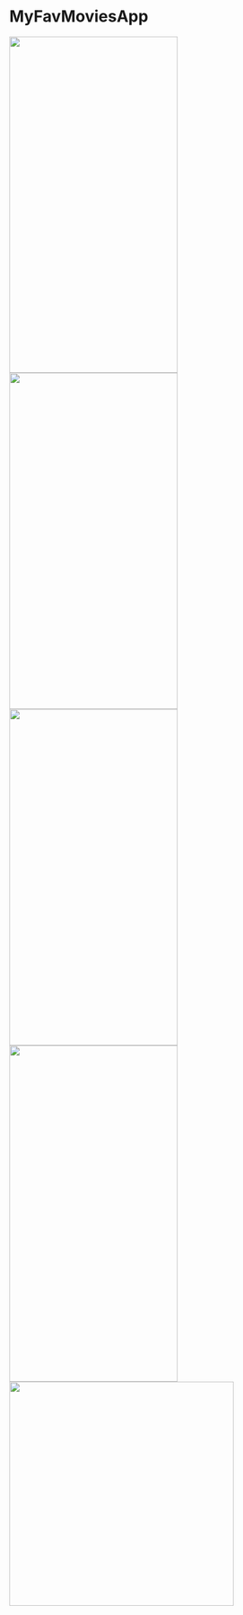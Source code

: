 # MyFavMoviesApp

<img src="https://user-images.githubusercontent.com/108584428/199687008-a76feae8-45cd-4f70-8260-8a9d4fd577e8.png" height="600" width="300" > <img src="https://user-images.githubusercontent.com/108584428/199687026-929b49c3-0274-4114-b74d-c3fd3f1fa3ae.png" height="600" width="300" > <img src="https://user-images.githubusercontent.com/108584428/199687038-9d36c84e-88e8-4832-aa26-9764c42601ea.png" height="600" width="300" > <img src="https://user-images.githubusercontent.com/108584428/199687054-15b33194-ccc2-4bd5-a86e-3a2b773ecd3c.png" height="600" width="300" > <img src="https://user-images.githubusercontent.com/108584428/199687084-a630feb9-e679-442a-94d1-e40359af8314.png" height="400" > 

